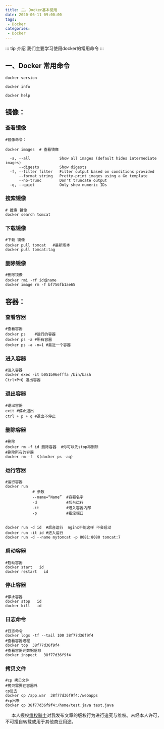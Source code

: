 ```yaml
---
title: 二、Docker基本使用
date: 2020-06-11 09:00:00
tags:
 - Docker
categories:
 - Docker
---
```

::: tip 介绍
我们主要学习使用docker的常用命令
:::

## 一、Docker 常用命令

```
docker version 

docker info

docker help 
```

## 镜像：

### 查看镜像
```
#镜像命令：

docker images  # 查看镜像

  -a, --all             Show all images (default hides intermediate images)
      --digests         Show digests
  -f, --filter filter   Filter output based on conditions provided
      --format string   Pretty-print images using a Go template
      --no-trunc        Don't truncate output
  -q, --quiet           Only show numeric IDs

```
### 搜索镜像
```
# 搜索 镜像
docker search tomcat
```
### 下载镜像
```
#下载 镜像
docker pull tomcat   #最新版本
docker pull tomcat:tag
```
### 删除镜像
```
#删除镜像
docker rmi -rf id或name
docker image rm -f bf756fb1ae65
```

## 容器：

### 查看容器

```
#查看容器
docker ps    #运行的容器
docker ps -a #所有容器
docker ps -a -n=1 #最近一个容器
```
### 进入容器
```
#进入容器
docker exec -it b051b96efffa /bin/bash
Ctrl+P+Q 退出容器
```

### 退出容器
```
#退出容器
exit #停止退出
ctrl + p + q #退出不停止
```
### 删除容器
```
#删除
docker rm -f id 删除容器  #你可以先stop再删除
#删除所有的容器
docker rm -f  $(docker ps -aq)
```
### 运行容器
```
#运行容器
docker run
			# 参数
            --name=“Name”  #容器名字
            -d             #后台运行
            -it			   #进入容器内部
            -p             #指定端口


docker run -d id  #后台运行  nginx不能这样 不会启动
docker run -it id #进入运行
docker run -d --name mytomcat -p 8081:8080 tomcat:7
```
### 启动容器
```
#启动容器
docker start   id
docker restart   id
```
### 停止容器
```
#停止容器
docker stop   id
docker kill   id
```
### 日志命令
```
#日志命令
docker logs -tf --tail 100 38f77d36f9f4
#查看容器进程
docker top  38f77d36f9f4
#查看容器元数据信息
docker inspect   38f77d36f9f4
```
### 拷贝文件
```
#cp 拷贝文件
#拷贝需要在容器外
cp进去
docker cp /app.war  38f77d36f9f4:/webapps
#cp出来
docker cp 38f77d36f9f4:/home/test.java test.java
```


&nbsp;&nbsp;&nbsp;&nbsp; 本人授权[维权骑士](http://rightknights.com)对我发布文章的版权行为进行追究与维权。未经本人许可，不可擅自转载或用于其他商业用途。


